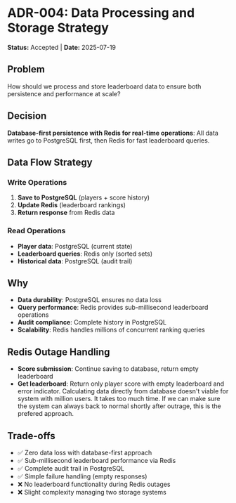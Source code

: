 # ADR-004: Data Processing and Storage Strategy

**Status:** Accepted | **Date:** 2025-07-19

## Problem
How should we process and store leaderboard data to ensure both persistence and performance at scale?

## Decision
**Database-first persistence with Redis for real-time operations**: All data writes go to PostgreSQL first, then Redis for fast leaderboard queries.

## Data Flow Strategy

### Write Operations
1. **Save to PostgreSQL** (players + score history)
2. **Update Redis** (leaderboard rankings) 
3. **Return response** from Redis data

### Read Operations
- **Player data**: PostgreSQL (current state)
- **Leaderboard queries**: Redis only (sorted sets)
- **Historical data**: PostgreSQL (audit trail)

## Why
- **Data durability**: PostgreSQL ensures no data loss
- **Query performance**: Redis provides sub-millisecond leaderboard operations
- **Audit compliance**: Complete history in PostgreSQL
- **Scalability**: Redis handles millions of concurrent ranking queries

## Redis Outage Handling
- **Score submission**: Continue saving to database, return empty leaderboard
- **Get leaderboard**: Return only player score with empty leaderboard and error indicator. Calculating data directly from database doesn't viable for system with million users. It takes too much time. If we can make sure the system can always back to normal shortly after outrage, this is the prefered approach.

## Trade-offs
- ✅ Zero data loss with database-first approach
- ✅ Sub-millisecond leaderboard performance via Redis
- ✅ Complete audit trail in PostgreSQL
- ✅ Simple failure handling (empty responses)
- ❌ No leaderboard functionality during Redis outages
- ❌ Slight complexity managing two storage systems